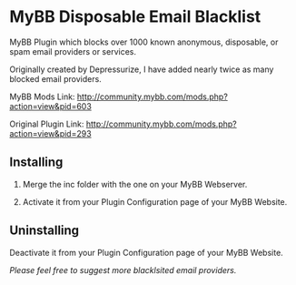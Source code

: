 # MyBB Disposable Email Blacklist
MyBB Plugin which blocks over 1000 known anonymous, disposable, or spam email providers or services.

Originally created by Depressurize, I have added nearly twice as many blocked email providers.

MyBB Mods Link: http://community.mybb.com/mods.php?action=view&pid=603

Original Plugin Link: http://community.mybb.com/mods.php?action=view&pid=293

<h2>Installing</h2> 

1) Merge the inc folder with the one on your MyBB Webserver.

2) Activate it from your Plugin Configuration page of your MyBB Website.

<h2>Uninstalling</h2>

Deactivate it from your Plugin Configuration page of your MyBB Website.

<em>Please feel free to suggest more blacklsited email providers.</em>
